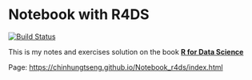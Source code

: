 # Notebook with R4DS

[![Build Status](https://travis-ci.org/chinhungtseng/Notebook_r4ds.svg?branch=master)](https://travis-ci.org/chinhungtseng/Notebook_r4ds)

This is my notes and exercises solution on the book [**R for Data Science**](https://r4ds.had.co.nz)

Page: https://chinhungtseng.github.io/Notebook_r4ds/index.html